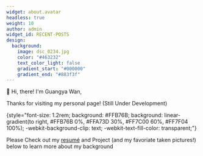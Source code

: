 ```yaml
---
widget: about.avatar
headless: true
weight: 10
author: admin
widget_id: RECENT-POSTS
design:
  background:
    image: dsc_0234.jpg
    color: "#463232"
    text_color_light: false
    gradient_start: "#000000"
    gradient_end: "#883f3f"
---
```

👋 Hi, there! I'm Guangya Wan,

Thanks for visiting my personal page! (Still Under Development)

{style="font-size: 1.2rem; background: #FFB76B; background: linear-gradient(to right, #FFB76B 0%, #FFA73D 30%, #FF7C00 60%, #FF7F04 100%); -webkit-background-clip: text; -webkit-text-fill-color: transparent;"}

P﻿lease Check out my [resumé](/about/) and Project (and my favoriate taken pictures!) below to learn more about my background